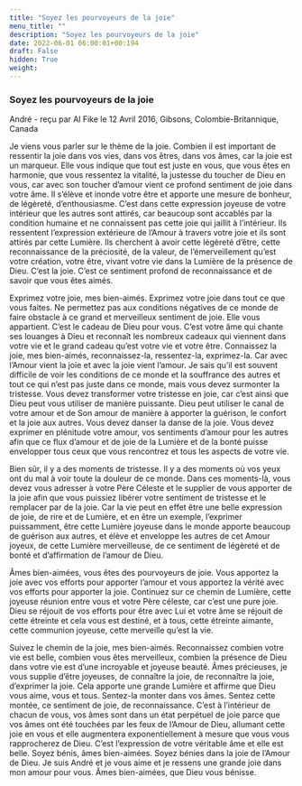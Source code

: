 ```yaml
---
title: "Soyez les pourvoyeurs de la joie"
menu_title: ""
description: "Soyez les pourvoyeurs de la joie"
date: 2022-06-01 06:00:01+00:194
draft: False
hidden: True
weight:
---
```

### Soyez les pourvoyeurs de la joie

André - reçu par Al Fike le 12 Avril 2016, Gibsons, Colombie-Britannique, Canada

Je viens vous parler sur le thème de la joie. Combien il est important de ressentir la joie dans vos vies, dans vos êtres, dans vos âmes, car la joie est un marqueur. Elle vous indique que tout est juste en vous, que vous êtes en harmonie, que vous ressentez la vitalité, la justesse du toucher de Dieu en vous, car avec son toucher d’amour vient ce profond sentiment de joie dans votre âme. Il s’élève et inonde votre être et apporte une mesure de bonheur, de légèreté, d’enthousiasme. C’est dans cette expression joyeuse de votre intérieur que les autres sont attirés, car beaucoup sont accablés par la condition humaine et ne connaissent pas cette joie qui jaillit à l’intérieur. Ils ressentent l’expression extérieure de l’Amour à travers votre joie et ils sont attirés par cette Lumière. Ils cherchent à avoir cette légèreté d’être, cette reconnaissance de la préciosité, de la valeur, de l’émerveillement qu’est votre création, votre être, vivant votre vie dans la Lumière de la présence de Dieu. C’est la joie. C’est ce sentiment profond de reconnaissance et de savoir que vous êtes aimés.

Exprimez votre joie, mes bien-aimés. Exprimez votre joie dans tout ce que vous faites. Ne permettez pas aux conditions négatives de ce monde de faire obstacle à ce grand et merveilleux sentiment de joie. Elle vous appartient. C’est le cadeau de Dieu pour vous. C’est votre âme qui chante ses louanges à Dieu et reconnaît les nombreux cadeaux qui viennent dans votre vie et le grand cadeau qu’est votre vie et votre être. Connaissez la joie, mes bien-aimés, reconnaissez-la, ressentez-la, exprimez-la. Car avec l’Amour vient la joie et avec la joie vient l’amour. Je sais qu’il est souvent difficile de voir les conditions de ce monde et la souffrance des autres et tout ce qui n’est pas juste dans ce monde, mais vous devez surmonter la tristesse. Vous devez transformer votre tristesse en joie, car c’est ainsi que Dieu peut vous utiliser de manière puissante. Dieu peut utiliser le canal de votre amour et de Son amour de manière à apporter la guérison, le confort et la joie aux autres. Vous devez danser la danse de la joie. Vous devez exprimer en plénitude votre amour, vos sentiments d’amour pour les autres afin que ce flux d’amour et de joie de la Lumière et de la bonté puisse envelopper tous ceux que vous rencontrez et tous les aspects de votre vie.

Bien sûr, il y a des moments de tristesse. Il y a des moments où vos yeux ont du mal à voir toute la douleur de ce monde. Dans ces moments-là, vous devez vous adresser à votre Père Céleste et le supplier de vous apporter de la joie afin que vous puissiez libérer votre sentiment de tristesse et le remplacer par de la joie. Car la vie peut en effet être une belle expression de joie, de rire et de Lumière, et en être un exemple, l’exprimer puissamment, être cette Lumière joyeuse dans le monde apporte beaucoup de guérison aux autres, et élève et enveloppe les autres de cet Amour joyeux, de cette Lumière merveilleuse, de ce sentiment de légèreté et de bonté et d’affirmation de l’amour de Dieu.

Âmes bien-aimées, vous êtes des pourvoyeurs de joie. Vous apportez la joie avec vos efforts pour apporter l’amour et vous apportez la vérité avec vos efforts pour apporter la joie. Continuez sur ce chemin de Lumière, cette joyeuse réunion entre vous et votre Père céleste, car c’est une pure joie. Dieu se réjouit de vos efforts pour être avec Lui et votre âme se réjouit de cette étreinte et cela vous est destiné, et à tous, cette étreinte aimante, cette communion joyeuse, cette merveille qu’est la vie.

Suivez le chemin de la joie, mes bien-aimés. Reconnaissez combien votre vie est belle, combien vous êtes merveilleux, combien la présence de Dieu dans votre vie est d’une incroyable et joyeuse beauté. Âmes précieuses, je vous supplie d’être joyeuses, de connaître la joie, de reconnaître la joie, d’exprimer la joie. Cela apporte une grande Lumière et affirme que Dieu vous aime, vous et tous. Sentez-la monter dans vos âmes. Sentez cette montée, ce sentiment de joie, de reconnaissance. C’est à l’intérieur de chacun de vous, vos âmes sont dans un état perpétuel de joie parce que vos âmes ont été touchées par les feux de l’Amour de Dieu, allumant cette joie en vous et elle augmentera exponentiellement à mesure que vous vous rapprocherez de Dieu. C’est l’expression de votre véritable âme et elle est belle. Soyez bénis, âmes bien-aimées. Soyez bénies dans la joie de l’Amour de Dieu. Je suis André et je vous aime et je ressens une grande joie dans mon amour pour vous. Âmes bien-aimées, que Dieu vous bénisse.


